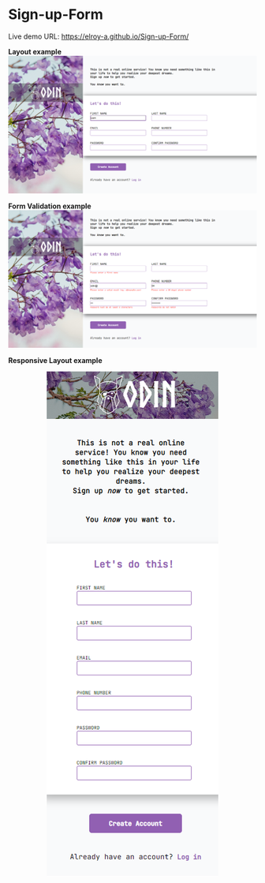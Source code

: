 # Sign-up-Form

Live demo URL: https://elroy-a.github.io/Sign-up-Form/

**Layout example**
![](./images/Layout.png)

**Form Validation example**
![](./images/FormValidation.png)

**Responsive Layout example**
<p align="center">
    <img src="./images/ResponsiveLayout.png" />
</p>